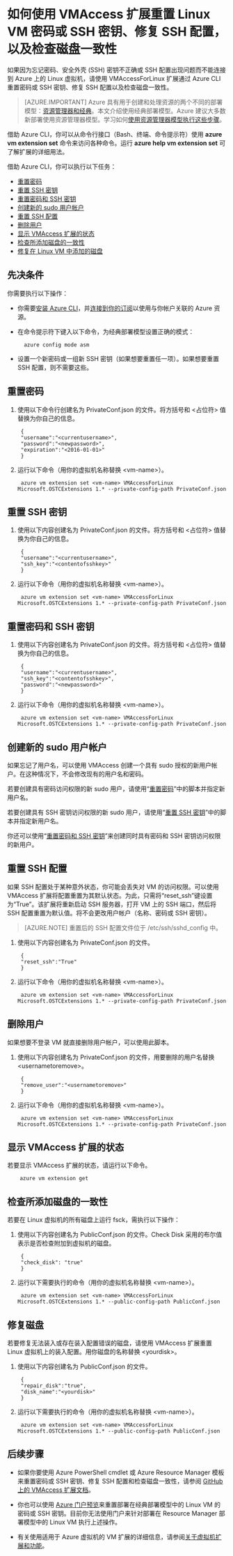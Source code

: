 <properties
        pageTitle="从 CLI 重置 Linux VM 密码和 SSH 密钥 | Azure"
        description="如何使用 VMAccess 扩展从 Azure 命令行接口 (CLI) 重置 Linux VM 密码或 SSH 密钥、修复 SSH 配置，以及检查磁盘一致性"
        services="virtual-machines-linux"
        documentationCenter=""
        authors="cynthn"
        manager="timlt"
        editor=""
        tags="azure-service-management"/>

<tags
        ms.service="virtual-machines-linux"
        ms.workload="infrastructure-services"
        ms.tgt_pltfrm="vm-linux"
        ms.devlang="na"
        ms.topic="article"
        ms.date="06/14/2016"
        wacn.date="07/18/2016"
        ms.author="cynthn"/>

# 如何使用 VMAccess 扩展重置 Linux VM 密码或 SSH 密钥、修复 SSH 配置，以及检查磁盘一致性


如果因为忘记密码、安全外壳 (SSH) 密钥不正确或 SSH 配置出现问题而不能连接到 Azure 上的 Linux 虚拟机，请使用 VMAccessForLinux 扩展通过 Azure CLI 重置密码或 SSH 密钥、修复 SSH 配置以及检查磁盘一致性。

> [AZURE.IMPORTANT] Azure 具有用于创建和处理资源的两个不同的部署模型：[资源管理器和经典](/documentation/articles/resource-manager-deployment-model/)。本文介绍使用经典部署模型。Azure 建议大多数新部署使用资源管理器模型。学习如何[使用资源管理器模型执行这些步骤](https://github.com/Azure/azure-linux-extensions/tree/master/VMAccess)。

借助 Azure CLI，你可以从命令行接口（Bash、终端、命令提示符）使用 **azure vm extension set** 命令来访问各种命令。运行 **azure help vm extension set** 可了解扩展的详细用法。

借助 Azure CLI，你可以执行以下任务：

+ [重置密码](#pwresetcli)
+ [重置 SSH 密钥](#sshkeyresetcli)
+ [重置密码和 SSH 密钥](#resetbothcli)
+ [创建新的 sudo 用户帐户](#createnewsudocli)
+ [重置 SSH 配置](#sshconfigresetcli)
+ [删除用户](#deletecli)
+ [显示 VMAccess 扩展的状态](#statuscli)
+ [检查所添加磁盘的一致性](#checkdisk)
+ [修复在 Linux VM 中添加的磁盘](#repairdisk)


## 先决条件

你需要执行以下操作：

- 你需要[安装 Azure CLI](/documentation/articles/xplat-cli-install/)，并[连接到你的订阅](/documentation/articles/xplat-cli-connect/)以使用与你帐户关联的 Azure 资源。
- 在命令提示符下键入以下命令，为经典部署模型设置正确的模式：
        
        azure config mode asm
        
- 设置一个新密码或一组新 SSH 密钥（如果想要重置任一项）。如果想要重置 SSH 配置，则不需要这些。


## <a name="pwresetcli"></a>重置密码

1. 使用以下命令行创建名为 PrivateConf.json 的文件。将方括号和 &#60;占位符&#62; 值替换为你自己的信息。

        {
        "username":"<currentusername>",
        "password":"<newpassword>",
        "expiration":"<2016-01-01>"
        }

2. 运行以下命令（用你的虚拟机名称替换 &#60;vm-name&#62;）。

        azure vm extension set <vm-name> VMAccessForLinux Microsoft.OSTCExtensions 1.* --private-config-path PrivateConf.json

## <a name="sshkeyresetcli"></a>重置 SSH 密钥

1. 使用以下内容创建名为 PrivateConf.json 的文件。将方括号和 &#60;占位符&#62; 值替换为你自己的信息。

        {
        "username":"<currentusername>",
        "ssh_key":"<contentofsshkey>"
        }

2. 运行以下命令（用你的虚拟机名称替换 &#60;vm-name&#62;）。

        azure vm extension set <vm-name> VMAccessForLinux Microsoft.OSTCExtensions 1.* --private-config-path PrivateConf.json

## <a name="resetbothcli"></a>重置密码和 SSH 密钥

1. 使用以下内容创建名为 PrivateConf.json 的文件。将方括号和 &#60;占位符&#62; 值替换为你自己的信息。

        {
        "username":"<currentusername>",
        "ssh_key":"<contentofsshkey>",
        "password":"<newpassword>"
        }

2. 运行以下命令（用你的虚拟机名称替换 &#60;vm-name&#62;）。

        azure vm extension set <vm-name> VMAccessForLinux Microsoft.OSTCExtensions 1.* --private-config-path PrivateConf.json

## <a name="createnewsudocli"></a>创建新的 sudo 用户帐户

如果忘记了用户名，可以使用 VMAccess 创建一个具有 sudo 授权的新用户帐户。在这种情况下，不会修改现有的用户名和密码。

若要创建具有密码访问权限的新 sudo 用户，请使用“[重置密码](#pwresetcli)”中的脚本并指定新用户名。

若要创建具有 SSH 密钥访问权限的新 sudo 用户，请使用“[重置 SSH 密钥](#sshkeyresetcli)”中的脚本并指定新用户名。

你还可以使用“[重置密码和 SSH 密钥](#resetbothcli)”来创建同时具有密码和 SSH 密钥访问权限的新用户。

## <a name="sshconfigresetcli"></a>重置 SSH 配置

如果 SSH 配置处于某种意外状态，你可能会丢失对 VM 的访问权限。可以使用 VMAccess 扩展将配置重置为其默认状态。为此，只需将“reset\_ssh”键设置为“True”。该扩展将重新启动 SSH 服务器，打开 VM 上的 SSH 端口，然后将 SSH 配置重置为默认值。将不会更改用户帐户（名称、密码或 SSH 密钥）。

> [AZURE.NOTE] 重置后的 SSH 配置文件位于 /etc/ssh/sshd\_config 中。

1. 使用以下内容创建名为 PrivateConf.json 的文件。

        {
        "reset_ssh":"True"
        }

2. 运行以下命令（用你的虚拟机名称替换 &#60;vm-name&#62;）。

        azure vm extension set <vm-name> VMAccessForLinux Microsoft.OSTCExtensions 1.* --private-config-path PrivateConf.json

## <a name="deletecli"></a>删除用户

如果想要不登录 VM 就直接删除用户帐户，可以使用此脚本。

1. 使用以下内容创建名为 PrivateConf.json 的文件，用要删除的用户名替换 &#60;usernametoremove&#62;。

        {
        "remove_user":"<usernametoremove>"
        }

2. 运行以下命令（用你的虚拟机名称替换 &#60;vm-name&#62;）。

        azure vm extension set <vm-name> VMAccessForLinux Microsoft.OSTCExtensions 1.* --private-config-path PrivateConf.json

## <a name="statuscli"></a>显示 VMAccess 扩展的状态

若要显示 VMAccess 扩展的状态，请运行以下命令。

        azure vm extension get

## <a name='checkdisk'></a>检查所添加磁盘的一致性

若要在 Linux 虚拟机的所有磁盘上运行 fsck，需执行以下操作：

1. 使用以下内容创建名为 PublicConf.json 的文件。Check Disk 采用的布尔值表示是否检查附加到虚拟机的磁盘。

        {   
        "check_disk": "true"
        }

2. 运行以下需要执行的命令（用你的虚拟机名称替换 &#60;vm-name&#62;）。

        azure vm extension set <vm-name> VMAccessForLinux Microsoft.OSTCExtensions 1.* --public-config-path PublicConf.json 

## <a name='repairdisk'></a>修复磁盘 

若要修复无法装入或存在装入配置错误的磁盘，请使用 VMAccess 扩展重置 Linux 虚拟机上的装入配置。用你磁盘的名称替换 &#60;yourdisk&#62;。

1. 使用以下内容创建名为 PublicConf.json 的文件。

        {
        "repair_disk":"true",
        "disk_name":"<yourdisk>"
        }

2. 运行以下需要执行的命令（用你的虚拟机名称替换 &#60;vm-name&#62;）。

        azure vm extension set <vm-name> VMAccessForLinux Microsoft.OSTCExtensions 1.* --public-config-path PublicConf.json



## 后续步骤

* 如果你要使用 Azure PowerShell cmdlet 或 Azure Resource Manager 模板来重置密码或 SSH 密钥、修复 SSH 配置和检查磁盘一致性，请参阅 [GitHub 上的 VMAccess 扩展文档](https://github.com/Azure/azure-linux-extensions/tree/master/VMAccess)。

* 你也可以使用 [Azure 门户预览](https://portal.azure.cn)来重置部署在经典部署模型中的 Linux VM 的密码或 SSH 密钥。目前你无法使用门户来针对部署在 Resource Manager 部署模型中的 Linux VM 执行上述操作。

* 有关使用适用于 Azure 虚拟机的 VM 扩展的详细信息，请参阅[关于虚拟机扩展和功能](/documentation/articles/virtual-machines-linux-extensions-features/)。

<!---HONumber=Mooncake_0711_2016-->